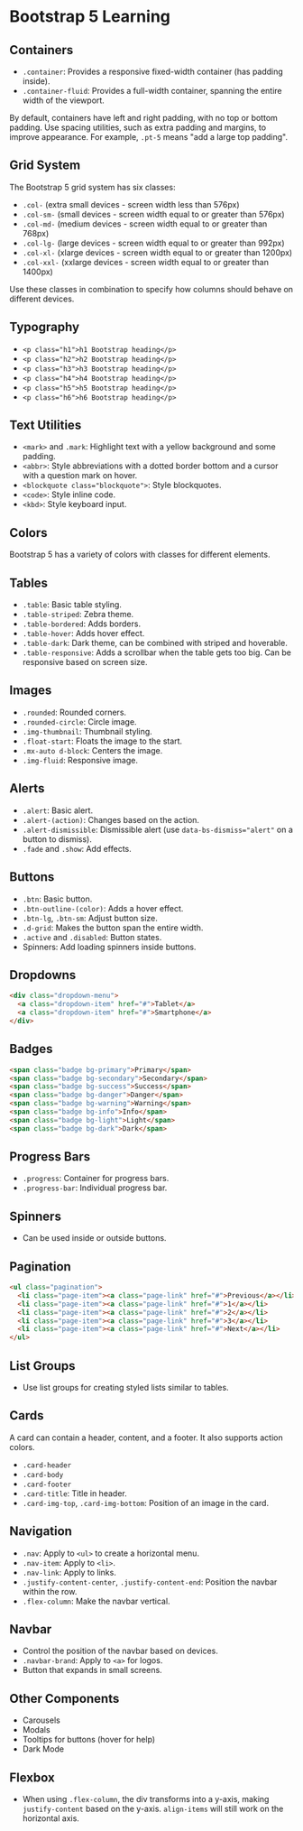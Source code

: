 # Bootstrap 5 Learning

## Containers
- `.container`: Provides a responsive fixed-width container (has padding inside).
- `.container-fluid`: Provides a full-width container, spanning the entire width of the viewport.

By default, containers have left and right padding, with no top or bottom padding. Use spacing utilities, such as extra padding and margins, to improve appearance. For example, `.pt-5` means "add a large top padding".

## Grid System
The Bootstrap 5 grid system has six classes:
- `.col-` (extra small devices - screen width less than 576px)
- `.col-sm-` (small devices - screen width equal to or greater than 576px)
- `.col-md-` (medium devices - screen width equal to or greater than 768px)
- `.col-lg-` (large devices - screen width equal to or greater than 992px)
- `.col-xl-` (xlarge devices - screen width equal to or greater than 1200px)
- `.col-xxl-` (xxlarge devices - screen width equal to or greater than 1400px)

Use these classes in combination to specify how columns should behave on different devices.

## Typography
- `<p class="h1">h1 Bootstrap heading</p>`
- `<p class="h2">h2 Bootstrap heading</p>`
- `<p class="h3">h3 Bootstrap heading</p>`
- `<p class="h4">h4 Bootstrap heading</p>`
- `<p class="h5">h5 Bootstrap heading</p>`
- `<p class="h6">h6 Bootstrap heading</p>`

## Text Utilities
- `<mark>` and `.mark`: Highlight text with a yellow background and some padding.
- `<abbr>`: Style abbreviations with a dotted border bottom and a cursor with a question mark on hover.
- `<blockquote class="blockquote">`: Style blockquotes.
- `<code>`: Style inline code.
- `<kbd>`: Style keyboard input.

## Colors
Bootstrap 5 has a variety of colors with classes for different elements.

## Tables
- `.table`: Basic table styling.
- `.table-striped`: Zebra theme.
- `.table-bordered`: Adds borders.
- `.table-hover`: Adds hover effect.
- `.table-dark`: Dark theme, can be combined with striped and hoverable.
- `.table-responsive`: Adds a scrollbar when the table gets too big. Can be responsive based on screen size.

## Images
- `.rounded`: Rounded corners.
- `.rounded-circle`: Circle image.
- `.img-thumbnail`: Thumbnail styling.
- `.float-start`: Floats the image to the start.
- `.mx-auto d-block`: Centers the image.
- `.img-fluid`: Responsive image.

## Alerts
- `.alert`: Basic alert.
- `.alert-(action)`: Changes based on the action.
- `.alert-dismissible`: Dismissible alert (use `data-bs-dismiss="alert"` on a button to dismiss).
- `.fade` and `.show`: Add effects.

## Buttons
- `.btn`: Basic button.
- `.btn-outline-(color)`: Adds a hover effect.
- `.btn-lg`, `.btn-sm`: Adjust button size.
- `.d-grid`: Makes the button span the entire width.
- `.active` and `.disabled`: Button states.
- Spinners: Add loading spinners inside buttons.

## Dropdowns
```html
<div class="dropdown-menu">
  <a class="dropdown-item" href="#">Tablet</a>
  <a class="dropdown-item" href="#">Smartphone</a>
</div>
```

## Badges
```html
<span class="badge bg-primary">Primary</span>
<span class="badge bg-secondary">Secondary</span>
<span class="badge bg-success">Success</span>
<span class="badge bg-danger">Danger</span>
<span class="badge bg-warning">Warning</span>
<span class="badge bg-info">Info</span>
<span class="badge bg-light">Light</span>
<span class="badge bg-dark">Dark</span>
```

## Progress Bars
- `.progress`: Container for progress bars.
- `.progress-bar`: Individual progress bar.

## Spinners
- Can be used inside or outside buttons.

## Pagination
```html
<ul class="pagination">
  <li class="page-item"><a class="page-link" href="#">Previous</a></li>
  <li class="page-item"><a class="page-link" href="#">1</a></li>
  <li class="page-item"><a class="page-link" href="#">2</a></li>
  <li class="page-item"><a class="page-link" href="#">3</a></li>
  <li class="page-item"><a class="page-link" href="#">Next</a></li>
</ul>
```

## List Groups
- Use list groups for creating styled lists similar to tables.

## Cards
A card can contain a header, content, and a footer. It also supports action colors.
- `.card-header`
- `.card-body`
- `.card-footer`
- `.card-title`: Title in header.
- `.card-img-top`, `.card-img-bottom`: Position of an image in the card.

## Navigation
- `.nav`: Apply to `<ul>` to create a horizontal menu.
- `.nav-item`: Apply to `<li>`.
- `.nav-link`: Apply to links.
- `.justify-content-center`, `.justify-content-end`: Position the navbar within the row.
- `.flex-column`: Make the navbar vertical.

## Navbar
- Control the position of the navbar based on devices.
- `.navbar-brand`: Apply to `<a>` for logos.
- Button that expands in small screens.

## Other Components
- Carousels
- Modals
- Tooltips for buttons (hover for help)
- Dark Mode

## Flexbox
- When using `.flex-column`, the div transforms into a y-axis, making `justify-content` based on the y-axis. `align-items` will still work on the horizontal axis.

